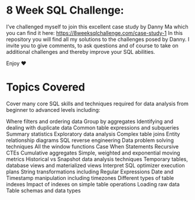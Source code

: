 
# 8 Week SQL Challenge:


I’ve challenged myself to join this excellent case study by Danny Ma which you can find it here:
https://8weeksqlchallenge.com/case-study-1 
In this repository you will find all my solutions to the challenges posed by Danny.
I invite you to give comments, to ask questions and of course to take on additional challenges and thereby improve your SQL abilities.

Enjoy ❤️


# Topics Covered
Cover many core SQL skills and techniques required for data analysis from beginner to advanced levels including:

Where filters and ordering data
Group by aggregates
Identifying and dealing with duplicate data
Common table expressions and subqueries
Summary statistics
Exploratory data analysis
Complex table joins
Entity relationship diagrams
SQL reverse engineering
Data problem solving techniques
All the window functions
Case When Statements
Recursive CTEs
Cumulative aggregates
Simple, weighted and exponential moving metrics
Historical vs Snapshot data analysis techniques
Temporary tables, database views and materialized views
Interpret SQL optimizer execution plans
String transformations including Regular Expressions
Date and Timestamp manipulation including timezones
Different types of table indexes
Impact of indexes on simple table operations
Loading raw data
Table schemas and data types
